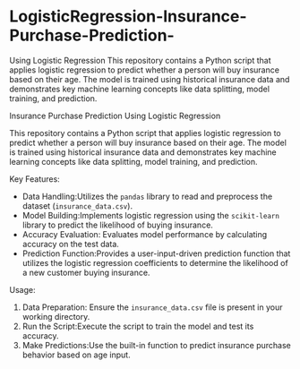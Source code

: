 # LogisticRegression-Insurance-Purchase-Prediction-
  Using Logistic Regression This repository contains a Python script that applies logistic regression to predict whether a person will buy insurance based on their age. The model is trained using historical insurance data and demonstrates key machine learning concepts like data splitting, model training, and prediction.


Insurance Purchase Prediction Using Logistic Regression

This repository contains a Python script that applies logistic regression to predict whether a person will buy insurance based on their age. The model is trained using historical insurance data and demonstrates key machine learning concepts like data splitting, model training, and prediction.

Key Features:

- Data Handling:Utilizes the `pandas` library to read and preprocess the dataset (`insurance_data.csv`).
- Model Building:Implements logistic regression using the `scikit-learn` library to predict the likelihood of buying insurance.
- Accuracy Evaluation: Evaluates model performance by calculating accuracy on the test data.
- Prediction Function:Provides a user-input-driven prediction function that utilizes the logistic regression coefficients to determine the likelihood of a new customer buying insurance.

Usage:

1. Data Preparation: Ensure the `insurance_data.csv` file is present in your working directory.
2. Run the Script:Execute the script to train the model and test its accuracy.
3. Make Predictions:Use the built-in function to predict insurance purchase behavior based on age input.

